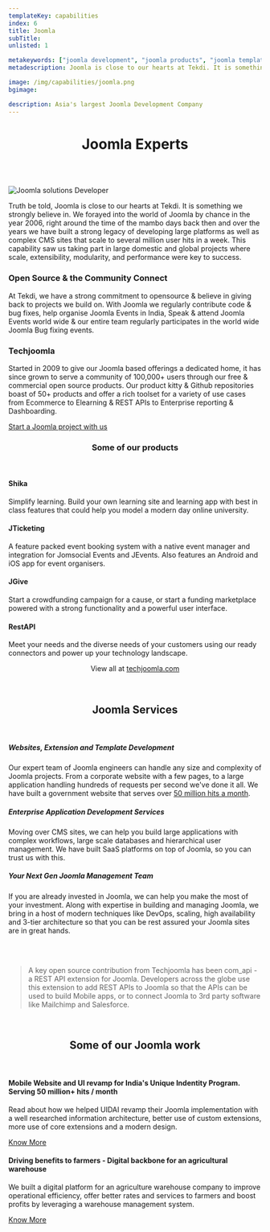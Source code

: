 ```yaml
---
templateKey: capabilities
index: 6
title: Joomla
subTitle: 
unlisted: 1

metakeywords: ["joomla development", "joomla products", "joomla templates", "joomla cms"]
metadescription: Joomla is close to our hearts at Tekdi. It is something we strongly believe in. We forayed into the world of Joomla by chance in the year 2006, right around the time of the mambo days back then and over the years we have  built a strong legacy of developing large platforms as well as complex CMS sites that scale to several million user hits in a week. This capability saw us taking part in large domestic and global projects where scale, extensibility, modularity, and performance were key to success. 

image: /img/capabilities/joomla.png
bgimage: 

description: Asia's largest Joomla Development Company
---
```


<h1 align="center">Joomla Experts</h1>

<br /><br />

<div class="row">
<div class="col-md-3">

![Joomla solutions Developer](/img/capabilities/bg-joomla.jpg)

</div>

<div class="col-md-9">

Truth be told, Joomla is close to our hearts at Tekdi. It is something we strongly believe in. We forayed into the world of Joomla by chance in the year 2006, right around the time of the mambo days back then and over the years we have  built a strong legacy of developing large platforms as well as complex CMS sites that scale to several million user hits in a week. This capability saw us taking part in large domestic and global projects where scale, extensibility, modularity, and performance were key to success. 

### Open Source & the Community Connect

At Tekdi, we have a strong commitment to opensource & believe in giving back to projects we build on. With Joomla we regularly contribute code & bug fixes, help organise Joomla Events in India, Speak & attend Joomla Events world wide & our entire team regularly participates in the world wide Joomla Bug fixing events.  

### Techjoomla
Started in 2009 to give our Joomla based offerings a dedicated home, it has since grown to serve a community of 100,000+ users through our free & commercial open source products. Our product kitty & Github repositories boast of 50+ products and offer a rich toolset for a variety of use cases from Ecommerce to Elearning & REST APIs to Enterprise reporting & Dashboarding. 


<a align="center" href="#contact-form-bottom">Start a Joomla project with us <span class="fa fa-arrow-right"></span></a>

</div>
</div>

<p></p>

<div class="row">
<div class="col-md-12" align="center">
<h3 align="center">Some of our products</h3>
<br />
</div>
<div class="col-md-3">

#### Shika

Simplify learning. Build your own learning site and learning app with best in class features that could help you model a modern day online university. 

</div>
<div class="col-md-3">

#### JTicketing

A feature packed event booking system with a native event manager and integration for Jomsocial Events and JEvents. Also features an Android and iOS app for event organisers.

</div>
<div class="col-md-3">

#### JGive

Start  a crowdfunding campaign for a cause, or start a funding marketplace powered with a strong functionality and a powerful user interface. 

</div>
<div class="col-md-3">

#### RestAPI

Meet your needs and  the diverse needs of your customers using our ready connectors and power up your technology landscape. 

</div>
<div class="col-md-12" align="center">
View all at <a align="center"  href="https://techjoomla.com">techjoomla.com <span class="fa fa-arrow-right"></span></a>
</div>
</div>

<p></p>

<div class="bg-lightgrey container-fluid">
<br />
<h2 align="center">Joomla Services</h1>
<br />
<div class="row">
<div class="col-md-4">

##### **Websites, Extension and Template Development**

Our expert team of Joomla engineers can handle any size and complexity of Joomla projects. From a corporate website with a few pages, to a large application handling hundreds of requests per second we've done it all. We have built a government website that serves over [50 million hits a month](/success-stories/website-ui-design-india-unique-identity/).
</div>
<div class="col-md-4">

##### **Enterprise Application Development Services**

Moving over CMS sites, we can help you build large applications with complex workflows, large scale databases and hierarchical user management. We have built SaaS platforms on top of Joomla, so you can trust us with this.

</div>
<div class="col-md-4">

##### **Your Next Gen Joomla Management Team**

If you are already invested in Joomla, we can help you make the most of your investment. Along with expertise in building and managing Joomla, we bring in a host of modern techniques like DevOps, scaling, high availability and 3-tier architecture so that you can be rest assured your Joomla sites are in great hands. 


</div>
</div>
<br />
</div>
<br />

<div class="row">
<div class="col-md-1"></div>
<div class="col-md-10">

> A key open source contribution from Techjoomla has been com_api - a REST API extension for Joomla. Developers across the globe use this extension to add REST APIs to Joomla so that the APIs can be used to build Mobile apps, or to connect Joomla to 3rd party software like Mailchimp and Salesforce.

</div>
<div class="col-md-1"></div>
</div>

<br />
<h2 align="center">Some of our Joomla work</h1>
<br />

<div class="row">
<div class="col-md-6">

#### Mobile Website and UI revamp for India's Unique Indentity Program. Serving 50 million+ hits / month

Read about how we helped UIDAI revamp their Joomla implementation with a well researched information architecture, better use of custom extensions, more use of core extensions and a modern design. 

[Know More](/success-stories/website-ui-design-india-unique-identity/)
</div>
<div class="col-md-6">

#### Driving benefits to farmers - Digital backbone for an agricultural warehouse

We built a digital platform for an agriculture warehouse company to improve operational efficiency, offer better rates and services to farmers and boost profits by leveraging a warehouse management system. 

[Know More](/success-stories/driving-benefits-indian-farmers/)
</div>

</div>